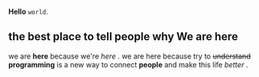 **Hello** `world`.

## the best place to tell people why We are here
we are **here** because we're *here* .
we are here because try to ~~understand~~ **programming** is a new way to connect **people** and make this life *better* .


